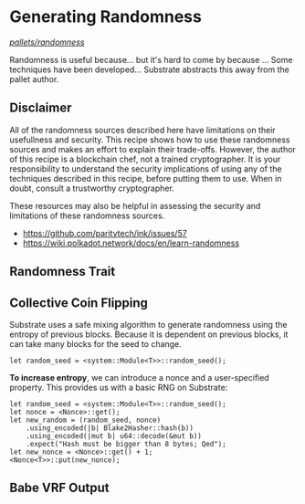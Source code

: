 # Generating Randomness
*[pallets/randomness](https://github.com/substrate-developer-hub/recipes/tree/master/pallets/randomness/)*

Randomness is useful because... but it's hard to come by because ... Some techniques have been developed... Substrate abstracts this away from the pallet author.

## Disclaimer

All of the randomness sources described here have limitations on their usefullness and security. This recipe shows how to use these randomness sources and makes an effort to explain their trade-offs. However, the author of this recipe is a blockchain chef, not a trained cryptographer. It is your responsibility to understand the security implications of using any of the techniques described in this recipe, before putting them to use. When in doubt, consult a trustworthy cryptographer.

These resources may also be helpful in assessing the security and limitations of these randomness sources.

* https://github.com/paritytech/ink/issues/57
* https://wiki.polkadot.network/docs/en/learn-randomness

## Randomness Trait

## Collective Coin Flipping

Substrate uses a safe mixing algorithm to generate randomness using the entropy of previous blocks. Because it is dependent on previous blocks, it can take many blocks for the seed to change.

```rust, ignore
let random_seed = <system::Module<T>>::random_seed();
```

**To increase entropy**, we can introduce a nonce and a user-specified property. This provides us with a basic RNG on Substrate:
```rust, ignore
let random_seed = <system::Module<T>>::random_seed();
let nonce = <Nonce>::get();
let new_random = (random_seed, nonce)
    .using_encoded(|b| Blake2Hasher::hash(b))
    .using_encoded(|mut b| u64::decode(&mut b))
    .expect("Hash must be bigger than 8 bytes; Qed");
let new_nonce = <Nonce>::get() + 1;
<Nonce<T>>::put(new_nonce);
```

## Babe VRF Output
